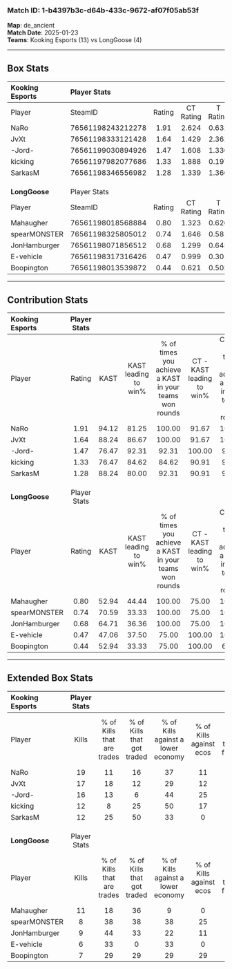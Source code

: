 ### Match ID: 1-b4397b3c-d64b-433c-9672-af07f05ab53f  
**Map**: de_ancient  
**Match Date**: 2025-01-23  
**Teams**: Kooking Esports (13) vs LongGoose (4)  

---  

## Box Stats  

| **Kooking Esports** | Player Stats      |        |           |          |       |       |       |         |        |      |     |
| :- | :- | :-: | :-: | :-: | :-: | :-: | :-: | :-: | :-: | :-: | :-: |
| Player              | SteamID           | Rating | CT Rating | T Rating | KAST  |  ADR  | Kills | Assists | Deaths | K/D  | HS% |
| NaRo                | 76561198243212278 |  1.91  |   2.624   |  0.632   | 94.12 | 117.4 |  19   |    7    |   7    | 2.71 | 42  |
| JvXt                | 76561198333121428 |  1.64  |   1.429   |  2.362   | 88.24 | 87.1  |  17   |    2    |   7    | 2.43 | 17  |
| -Jord-              | 76561199030894926 |  1.47  |   1.608   |  1.336   | 76.47 | 92.7  |  16   |    3    |   9    | 1.78 | 68  |
| kicking             | 76561197982077686 |  1.33  |   1.888   |  0.197   | 76.47 | 93.3  |  12   |   14    |   9    | 1.33 | 33  |
| SarkasM             | 76561198346556982 |  1.28  |   1.339   |  1.366   | 88.24 | 72.7  |  12   |    3    |   9    | 1.33 | 58  |
|                     |                   |        |           |          |       |       |       |         |        |      |     |
|                     |                   |        |           |          |       |       |       |         |        |      |     |
|                     |                   |        |           |          |       |       |       |         |        |      |     |
| **LongGoose**       | Player Stats      |        |           |          |       |       |       |         |        |      |     |
| Player              | SteamID           | Rating | CT Rating | T Rating | KAST  |  ADR  | Kills | Assists | Deaths | K/D  | HS% |
| Mahaugher           | 76561198018568884 |  0.80  |   1.323   |  0.626   | 52.94 | 74.2  |  11   |    4    |   15   | 0.73 | 27  |
| spearMONSTER        | 76561198325805012 |  0.74  |   1.646   |  0.581   | 70.59 | 66.3  |   8   |    2    |   15   | 0.53 | 37  |
| JonHamburger        | 76561198071856512 |  0.68  |   1.299   |  0.645   | 64.71 | 57.9  |   9   |    1    |   16   | 0.56 | 77  |
| E-vehicle           | 76561198317316426 |  0.47  |   0.999   |  0.301   | 47.06 | 63.7  |   6   |    5    |   15   | 0.40 | 33  |
| Boopington          | 76561198013539872 |  0.44  |   0.621   |  0.503   | 52.94 | 32.5  |   7   |    1    |   15   | 0.47 | 57  |
---  

## Contribution Stats  

| **Kooking Esports** | Player Stats |       |                      |                                                        |                           |                                                             |                          |                                                            |
| :- | :-: | :-: | :-: | :-: | :-: | :-: | :-: | :-: |
| Player              |    Rating    | KAST  | KAST leading to win% | % of times you achieve a KAST in your teams won rounds | CT - KAST leading to win% | CT - % of times you achieve a KAST in your teams won rounds | T - KAST leading to win% | T - % of times you achieve a KAST in your teams won rounds |
| NaRo                |     1.91     | 94.12 |        81.25         |                         100.00                         |           91.67           |                           100.00                            |          50.00           |                           100.00                           |
| JvXt                |     1.64     | 88.24 |        86.67         |                         100.00                         |           91.67           |                           100.00                            |          66.67           |                           100.00                           |
| -Jord-              |     1.47     | 76.47 |        92.31         |                         92.31                          |          100.00           |                            90.91                            |          66.67           |                           100.00                           |
| kicking             |     1.33     | 76.47 |        84.62         |                         84.62                          |           90.91           |                            90.91                            |          50.00           |                           50.00                            |
| SarkasM             |     1.28     | 88.24 |        80.00         |                         92.31                          |           90.91           |                            90.91                            |          50.00           |                           100.00                           |
|                     |              |       |                      |                                                        |                           |                                                             |                          |                                                            |
|                     |              |       |                      |                                                        |                           |                                                             |                          |                                                            |
|                     |              |       |                      |                                                        |                           |                                                             |                          |                                                            |
| **LongGoose**       | Player Stats |       |                      |                                                        |                           |                                                             |                          |                                                            |
| Player              |    Rating    | KAST  | KAST leading to win% | % of times you achieve a KAST in your teams won rounds | CT - KAST leading to win% | CT - % of times you achieve a KAST in your teams won rounds | T - KAST leading to win% | T - % of times you achieve a KAST in your teams won rounds |
| Mahaugher           |     0.80     | 52.94 |        44.44         |                         100.00                         |           75.00           |                           100.00                            |          20.00           |                           100.00                           |
| spearMONSTER        |     0.74     | 70.59 |        33.33         |                         100.00                         |           75.00           |                           100.00                            |          12.50           |                           100.00                           |
| JonHamburger        |     0.68     | 64.71 |        36.36         |                         100.00                         |           75.00           |                           100.00                            |          14.29           |                           100.00                           |
| E-vehicle           |     0.47     | 47.06 |        37.50         |                         75.00                          |          100.00           |                           100.00                            |           0.00           |                            0.00                            |
| Boopington          |     0.44     | 52.94 |        33.33         |                         75.00                          |          100.00           |                            66.67                            |          14.29           |                           100.00                           |
---  

## Extended Box Stats  

| **Kooking Esports** | Player Stats |                            |                            |                                    |                         |                              |                                 |        |                             |                                     |                          |                               |                            |
| :- | :-: | :-: | :-: | :-: | :-: | :-: | :-: | :-: | :-: | :-: | :-: | :-: | :-: |
| Player              |    Kills     | % of Kills that are trades | % of Kills that got traded | % of Kills against a lower economy | % of Kills against ecos | % of Kills that are flawless | % of Kills that are close duels | Deaths | % of Deaths that get traded | % of Deaths against a lower economy | % of Deaths against ecos | % of Deaths that are flawless | % of Deaths that are close |
| NaRo                |      19      |             11             |             16             |                 37                 |           11            |              84              |                0                |   7    |             57              |                 29                  |            0             |              43               |             14             |
| JvXt                |      17      |             18             |             12             |                 29                 |           12            |              76              |               12                |   7    |             29              |                 43                  |            14            |              43               |             14             |
| -Jord-              |      16      |             13             |             6              |                 44                 |           25            |              69              |                6                |   9    |             22              |                 22                  |            11            |              56               |             0              |
| kicking             |      12      |             8              |             25             |                 50                 |           17            |              67              |                0                |   9    |             22              |                 33                  |            11            |              67               |             0              |
| SarkasM             |      12      |             25             |             50             |                 33                 |            0            |              67              |                8                |   9    |             22              |                 33                  |            11            |              78               |             11             |
|                     |              |                            |                            |                                    |                         |                              |                                 |        |                             |                                     |                          |                               |                            |
|                     |              |                            |                            |                                    |                         |                              |                                 |        |                             |                                     |                          |                               |                            |
|                     |              |                            |                            |                                    |                         |                              |                                 |        |                             |                                     |                          |                               |                            |
| **LongGoose**       | Player Stats |                            |                            |                                    |                         |                              |                                 |        |                             |                                     |                          |                               |                            |
| Player              |    Kills     | % of Kills that are trades | % of Kills that got traded | % of Kills against a lower economy | % of Kills against ecos | % of Kills that are flawless | % of Kills that are close duels | Deaths | % of Deaths that get traded | % of Deaths against a lower economy | % of Deaths against ecos | % of Deaths that are flawless | % of Deaths that are close |
| Mahaugher           |      11      |             18             |             36             |                 9                  |            0            |              64              |                9                |   15   |              7              |                  7                  |            0             |              60               |             7              |
| spearMONSTER        |      8       |             38             |             38             |                 38                 |           25            |              63              |               13                |   15   |             33              |                  7                  |            0             |              80               |             7              |
| JonHamburger        |      9       |             44             |             33             |                 22                 |           11            |              67              |                0                |   16   |             31              |                  6                  |            0             |              88               |             6              |
| E-vehicle           |      6       |             33             |             0              |                 33                 |            0            |              33              |               17                |   15   |              7              |                  0                  |            0             |              60               |             7              |
| Boopington          |      7       |             29             |             29             |                 29                 |           29            |              57              |                0                |   15   |             20              |                  7                  |            0             |              80               |             0              |

